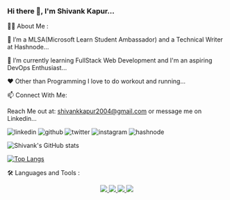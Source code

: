 ### Hi there 👋, I'm Shivank Kapur...


<!--
**ShivankK26/ShivankK26** is a ✨ _special_ ✨ repository because its `README.md` (this file) appears on your GitHub profile.

Here are some ideas to get you started:

- 🔭 I’m currently working on ...
- 🌱 I’m currently learning ...
- 👯 I’m looking to collaborate on ...
- 🤔 I’m looking for help with ...
- 💬 Ask me about ...
- 📫 How to reach me: ...
- 😄 Pronouns: ...
- ⚡ Fun fact: ...
-->

👩‍💻 About Me :

🔭 I’m a MLSA(Microsoft Learn Student Ambassador) and a Technical Writer at Hashnode...


🌱 I’m currently learning FullStack Web Development and I'm an aspiring DevOps Enthusiast...


❤️ Other than Programming I love to do workout and running...




📫 Connect With Me:


Reach Me out at: shivankkapur2004@gmail.com or message me on Linkedin...


![linkedin](https://img.shields.io/badge/linkedin-0A66C2?style=for-the-badge&logo=linkedi&logoColor=white)   ![github](https://img.shields.io/badge/GitHub-000000?style=for-the-badge&logo=GitHub&logoColor=white)   ![twitter](https://img.shields.io/badge/twitter-1DA1F2?style=for-the-badge&logo=twitter&logoColor=white)   ![instagram](https://img.shields.io/badge/instagram-E4405F?style=for-the-badge&logo=instagram&logoColor=white)  ![hashnode](https://img.shields.io/badge/hashnode-2962FF?style=for-the-badge&logo=hashnode&logoColor=white)


![Shivank's GitHub stats](https://github-readme-stats.vercel.app/api?username=ShivankK26&show_icons=true&theme=radical)

[![Top Langs](https://github-readme-stats.vercel.app/api/top-langs/?username=ShivankK26&layout=compact)](https://github.com/ShivankK26/github-readme-stats)


🛠️ Languages and Tools :
<p align="center">
<a href="https://skillicons.dev">
    <img src="https://skillicons.dev/icons?i=python,c,js" />
</a>
<a href="https://skillicons.dev">
    <img src="https://skillicons.dev/icons?i=html,css,bootstrap,jquery,dom,mysql" />
</a>
<a href="https://skillicons.dev">
    <img src="https://skillicons.dev/icons?i=git,github,githubactions,vscode" />
</a>
<a href="https://skillicons.dev">
    <img src="https://skillicons.dev/icons?i=pr,canva,wordpress,tinkercad" />
</a>  
</p>




